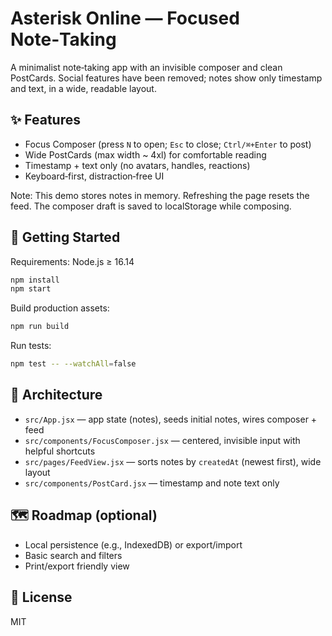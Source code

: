 # Asterisk Online — Focused Note‑Taking

A minimalist note‑taking app with an invisible composer and clean PostCards. Social features have been removed; notes show only timestamp and text, in a wide, readable layout.

## ✨ Features
- Focus Composer (press `N` to open; `Esc` to close; `Ctrl/⌘+Enter` to post)
- Wide PostCards (max width ~ 4xl) for comfortable reading
- Timestamp + text only (no avatars, handles, reactions)
- Keyboard‑first, distraction‑free UI

Note: This demo stores notes in memory. Refreshing the page resets the feed. The composer draft is saved to localStorage while composing.

## 🚀 Getting Started

Requirements: Node.js ≥ 16.14

```bash
npm install
npm start
```

Build production assets:
```bash
npm run build
```

Run tests:
```bash
npm test -- --watchAll=false
```

## 🧱 Architecture
- `src/App.jsx` — app state (notes), seeds initial notes, wires composer + feed
- `src/components/FocusComposer.jsx` — centered, invisible input with helpful shortcuts
- `src/pages/FeedView.jsx` — sorts notes by `createdAt` (newest first), wide layout
- `src/components/PostCard.jsx` — timestamp and note text only

## 🗺 Roadmap (optional)
- Local persistence (e.g., IndexedDB) or export/import
- Basic search and filters
- Print/export friendly view

## 📝 License
MIT
